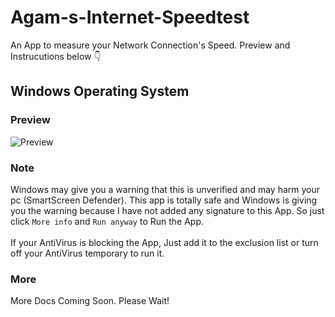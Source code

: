 # Agam-s-Internet-Speedtest
An App to measure your Network Connection's Speed. Preview and Instrucutions below 👇

## Windows Operating System

### Preview
![Preview](https://user-images.githubusercontent.com/68941022/110124177-cb7fcd80-7de7-11eb-8e5b-d17bbb524482.gif)

### Note
Windows may give you a warning that this is unverified and may harm your pc (SmartScreen Defender). This app is totally safe and Windows is giving you the warning because I have not added any signature to this App. So just click `More info` and `Run anyway` to Run the App. <br><br>If your AntiVirus is blocking the App, Just add it to the exclusion list or turn off your AntiVirus temporary to run it. 

### More
More Docs Coming Soon. Please Wait!
